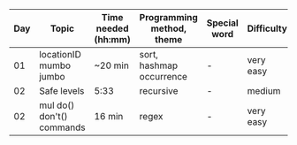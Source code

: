 | Day | Topic                     | Time needed (hh:mm) | Programming method, theme | Special word | Difficulty | Used help |
| --- | ------------------------- | ------------------- | ------------------------- | ------------ | ---------- | --------- |
| 01  | locationID mumbo jumbo    | ~20 min             | sort, hashmap occurrence  | -            | very easy  | No        |
| 02  | Safe levels               | 5:33                | recursive                 | -            | medium     | No        |
| 02  | mul do() don't() commands | 16 min              | regex                     | -            | very easy  | No        |
